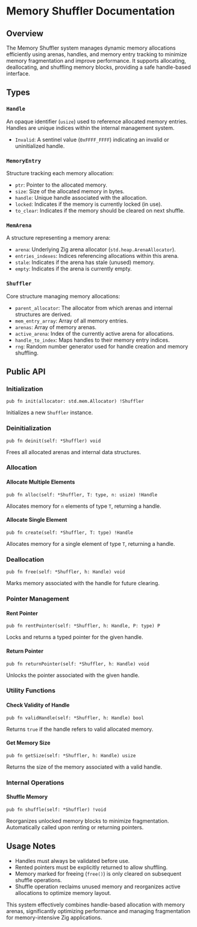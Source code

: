 # Memory Shuffler Documentation

## Overview
The Memory Shuffler system manages dynamic memory allocations efficiently using arenas, handles, and memory entry tracking to minimize memory fragmentation and improve performance. It supports allocating, deallocating, and shuffling memory blocks, providing a safe handle-based interface.

## Types

### `Handle`

An opaque identifier (`usize`) used to reference allocated memory entries. Handles are unique indices within the internal management system.

- `Invalid`: A sentinel value (`0xFFFF_FFFF`) indicating an invalid or uninitialized handle.

### `MemoryEntry`

Structure tracking each memory allocation:
- `ptr`: Pointer to the allocated memory.
- `size`: Size of the allocated memory in bytes.
- `handle`: Unique handle associated with the allocation.
- `locked`: Indicates if the memory is currently locked (in use).
- `to_clear`: Indicates if the memory should be cleared on next shuffle.

### `MemArena`

A structure representing a memory arena:
- `arena`: Underlying Zig arena allocator (`std.heap.ArenaAllocator`).
- `entries_indexes`: Indices referencing allocations within this arena.
- `stale`: Indicates if the arena has stale (unused) memory.
- `empty`: Indicates if the arena is currently empty.

### `Shuffler`

Core structure managing memory allocations:
- `parent_allocator`: The allocator from which arenas and internal structures are derived.
- `mem_entry_array`: Array of all memory entries.
- `arenas`: Array of memory arenas.
- `active_arena`: Index of the currently active arena for allocations.
- `handle_to_index`: Maps handles to their memory entry indices.
- `rng`: Random number generator used for handle creation and memory shuffling.

## Public API

### Initialization

```zig
pub fn init(allocator: std.mem.Allocator) !Shuffler
```
Initializes a new `Shuffler` instance.

### Deinitialization

```zig
pub fn deinit(self: *Shuffler) void
```
Frees all allocated arenas and internal data structures.

### Allocation

#### Allocate Multiple Elements

```zig
pub fn alloc(self: *Shuffler, T: type, n: usize) !Handle
```
Allocates memory for `n` elements of type `T`, returning a handle.

#### Allocate Single Element

```zig
pub fn create(self: *Shuffler, T: type) !Handle
```
Allocates memory for a single element of type `T`, returning a handle.

### Deallocation

```zig
pub fn free(self: *Shuffler, h: Handle) void
```
Marks memory associated with the handle for future clearing.

### Pointer Management

#### Rent Pointer

```zig
pub fn rentPointer(self: *Shuffler, h: Handle, P: type) P
```
Locks and returns a typed pointer for the given handle.

#### Return Pointer

```zig
pub fn returnPointer(self: *Shuffler, h: Handle) void
```
Unlocks the pointer associated with the given handle.

### Utility Functions

#### Check Validity of Handle

```zig
pub fn validHandle(self: *Shuffler, h: Handle) bool
```
Returns `true` if the handle refers to valid allocated memory.

#### Get Memory Size

```zig
pub fn getSize(self: *Shuffler, h: Handle) usize
```
Returns the size of the memory associated with a valid handle.

### Internal Operations

#### Shuffle Memory

```zig
pub fn shuffle(self: *Shuffler) !void
```
Reorganizes unlocked memory blocks to minimize fragmentation. Automatically called upon renting or returning pointers.

## Usage Notes

- Handles must always be validated before use.
- Rented pointers must be explicitly returned to allow shuffling.
- Memory marked for freeing (`free()`) is only cleared on subsequent shuffle operations.
- Shuffle operation reclaims unused memory and reorganizes active allocations to optimize memory layout.

This system effectively combines handle-based allocation with memory arenas, significantly optimizing performance and managing fragmentation for memory-intensive Zig applications.
